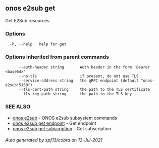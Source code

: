 ## onos e2sub get

Get E2Sub resources

### Options

```
  -h, --help   help for get
```

### Options inherited from parent commands

```
      --auth-header string       Auth header in the form 'Bearer <base64>'
      --no-tls                   if present, do not use TLS
      --service-address string   the gRPC endpoint (default "onos-e2sub:5150")
      --tls-cert-path string     the path to the TLS certificate
      --tls-key-path string      the path to the TLS key
```

### SEE ALSO

* [onos e2sub](onos_e2sub.md)	 - ONOS e2sub subsystem commands
* [onos e2sub get endpoint](onos_e2sub_get_endpoint.md)	 - Get endpoint
* [onos e2sub get subscription](onos_e2sub_get_subscription.md)	 - Get subscription

###### Auto generated by spf13/cobra on 13-Jul-2021
